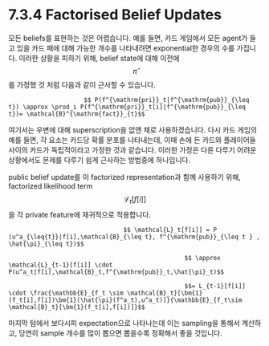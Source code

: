 # 7.3.4 Factorised Belief Updates

모든 beliefs를 표현하는 것은 어렵습니다. 예를 들면, 카드 게임에서 모든 agent가 들고 있을 카드 패에 대해 가능한 개수를 나타내려면 exponential한 경우의 수를 가집니다. 이러한 상황을 피하기 위해, belief state에 대해 이전에 $$ \hat{\pi}$$를 가정했 것 처럼 다음과 같이 근사할 수 있습니다.

                         $$ P(f^{\mathrm{pri}}_t|f^{\mathrm{pub}}_{\leq t}) \approx \prod_i P(f^{\mathrm{pri}}_t[i]|f^{\mathrm{pub}}_{\leq t})= \mathcal{B}^{\mathrm{fact}}_{t}$$

 여기서는 우변에 대해 superscription을 없앤 채로 사용하겠습니다. 다시 카드 게임의 예를 들면, 각 요소는 카드당 확률 분포를 나타내는데, 이때 손에 든 카드와 플레이어들 사이의 카드가 독립적이라고 가정한 것과 같습니다. 이러한 가정은 다른 다루기 어려운 상황에서도 문제를 다루기 쉽게 근사하는 방법중에 하나입니다. 

public belief update를 이 factorized representation과 함께 사용하기 위해, factorized likelihood term $$\mathcal{L}_t[f[i]]$$을 각 private feature에 재귀적으로 적용합니다.

                                    $$ \mathcal{L}_t[f[i]] = P (u^a_{\leq{t}}|f[i],\mathcal{B}_{\leq t}, f^{\mathrm{pub}}_{\leq t } , \hat{\pi}_{\leq t})$$

                                                     $$ \approx \mathcal{L}_{t-1}[f[i]] \cdot P(u^a_t|f[i],\mathcal{B}_t,f^{\mathrm{pub}}_t,\hat{\pi}_t)$$

                                                     $$= L_{t-1}[f[i]] \cdot \frac{\mathbb{E}_{f_t \sim \mathcal{B}_t}[\bm{1}(f_t[i],f[i])\bm{1}(\hat{\pi}(f^a_t),u^a_t)]}{\mathbb{E}_{f_t\sim \mathcal{B}_t}[\bm{1}(f_t[i],f[i])]}$$

마지막 텀에서 보다시피 expectation으로 나타나는데 이는 sampling을 통해서 계산하고, 당연히 sample 개수를 많이 뽑으면 뽑을수록 정확해서 좋을 것입니다.



